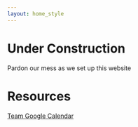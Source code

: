 ```yaml
---
layout: home_style
---
```


# Under Construction

Pardon our mess as we set up this website

# Resources

[Team Google Calendar](https://calendar.google.com/calendar/embed?src=c_f4guaj1mg442uoh1dqa8hte5ck%40group.calendar.google.com&ctz=America%2FChicago)

